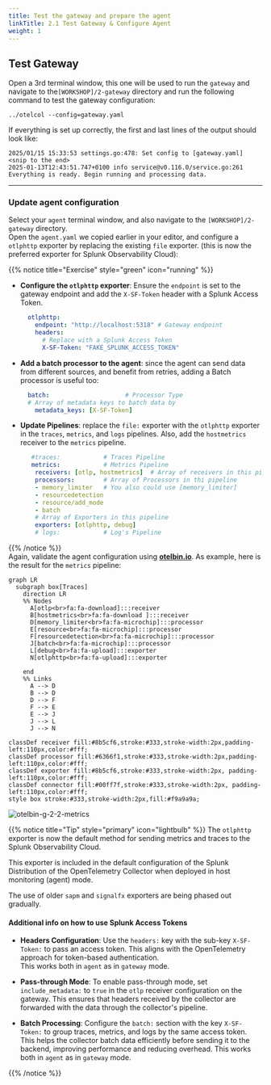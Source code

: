 ```yaml
---
title: Test the gateway and prepare the agent
linkTitle: 2.1 Test Gateway & Configure Agent
weight: 1
---
```


## Test Gateway

Open a 3rd terminal window, this one will be used to run the `gateway` and navigate to the`[WORKSHOP]/2-gateway` directory and run the following command to test the gateway configuration:

```text
../otelcol --config=gateway.yaml
```

If everything is set up correctly, the first and last lines of the output should look like:

```text
2025/01/15 15:33:53 settings.go:478: Set config to [gateway.yaml]
<snip to the end>
2025-01-13T12:43:51.747+0100 info service@v0.116.0/service.go:261 Everything is ready. Begin running and processing data.
```

---

### Update agent configuration

Select your `agent` terminal window, and also navigate to the `[WORKSHOP]/2-gateway` directory.  
Open the `agent.yaml` we copied earlier in your editor, and configure a `otlphttp` exporter by replacing the existing `file` exporter. (this is now the preferred exporter for Splunk Observability Cloud):

{{% notice title="Exercise" style="green" icon="running" %}}

- **Configure the `otlphttp` exporter**: Ensure the `endpoint` is set to the gateway endpoint and add the `X-SF-Token` header with a Splunk Access Token.

  ```yaml
    otlphttp:
      endpoint: "http://localhost:5318" # Gateway endpoint
      headers:
        # Replace with a Splunk Access Token
        X-SF-Token: "FAKE_SPLUNK_ACCESS_TOKEN"
  ```

- **Add a batch processor to the agent**: since the agent can send data from different sources, and benefit from retries, adding a Batch processor is useful too:

  ```yaml
    batch:                     # Processor Type
    # Array of metadata keys to batch data by
      metadata_keys: [X-SF-Token] 
  ```

- **Update Pipelines**: replace the `file:` exporter with the `otlphttp` exporter in the `traces`, `metrics`, and `logs` pipelines. Also, add the `hostmetrics` receiver to the `metrics` pipeline.

  ```yaml
     #traces:            # Traces Pipeline
     metrics:            # Metrics Pipeline
      receivers: [otlp, hostmetrics]  # Array of receivers in this pipeline
      processors:        # Array of Processors in thi pipeline
      - memory_limiter   # You also could use [memory_limiter]
      - resourcedetection
      - resource/add_mode
      - batch
      # Array of Exporters in this pipeline
      exporters: [otlphttp, debug]
      # logs:            # Log's Pipeline
  ```

{{% /notice %}}  
Again, validate the agent configuration using **[otelbin.io](https://www.otelbin.io/)**. As example, here is the result for the `metrics` pipeline:

```mermaid
graph LR
  subgraph box[Traces]
    direction LR
    %% Nodes
      A[otlp<br>fa:fa-download]:::receiver
      B[hostmetrics<br>fa:fa-download ]:::receiver
      D[memory_limiter<br>fa:fa-microchip]:::processor
      E[resource<br>fa:fa-microchip]:::processor
      F[resourcedetection<br>fa:fa-microchip]:::processor      
      J[batch<br>fa:fa-microchip]:::processor
      L[debug<br>fa:fa-upload]:::exporter
      N[otlphttp<br>fa:fa-upload]:::exporter

    end
    %% Links
      A --> D
      B --> D
      D --> F
      F --> E
      E --> J
      J --> L
      J --> N

classDef receiver fill:#8b5cf6,stroke:#333,stroke-width:2px,padding-left:110px,color:#fff;
classDef processor fill:#6366f1,stroke:#333,stroke-width:2px,padding-left:110px,color:#fff;
classDef exporter fill:#8b5cf6,stroke:#333,stroke-width:2px, padding-left:110px,color:#fff;
classDef connector fill:#00ff7f,stroke:#333,stroke-width:2px, padding-left:110px,color:#fff;
style box stroke:#333,stroke-width:2px,fill:#f9a9a9a;
```

![otelbin-g-2-2-metrics](../../images/gateway-2-2-metrics.png)

{{% notice title="Tip" style="primary" icon="lightbulb" %}}
The `otlphttp` exporter is now the default method for sending metrics and traces to the Splunk Observability Cloud.  

This exporter is included in the default configuration of the Splunk Distribution of the OpenTelemetry Collector when deployed in host monitoring (agent) mode.  

The use of older `sapm` and `signalfx` exporters are being phased out gradually.  

#### Additional info on how to use Splunk Access Tokens

- **Headers Configuration**:
  Use the `headers:` key with the sub-key `X-SF-Token:` to pass an access token. This aligns with the OpenTelemetry approach for token-based authentication.  
  This works both in `agent` as in `gateway` mode.

- **Pass-through Mode**:
  To enable pass-through mode, set `include_metadata:` to `true` in the `otlp` receiver configuration on the gateway. This ensures that headers received by the collector are forwarded with the data through the collector's pipeline.

- **Batch Processing**:
  Configure the `batch:` section with the key `X-SF-Token:` to group traces, metrics, and logs by the same access token. This helps the collector batch data efficiently before sending it to the backend, improving performance and reducing overhead. This works both in `agent` as in `gateway` mode.

{{% /notice %}}
